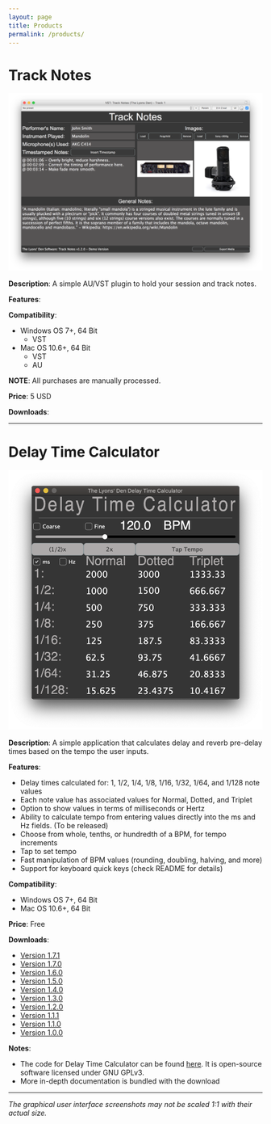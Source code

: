 ```yaml
---
layout: page
title: Products
permalink: /products/
---
```


# Track Notes

![](https://github.com/JosephTLyons/Track-Notes/blob/master/Images/Screenshot.png?raw=true)

**Description**:  A simple AU/VST plugin to hold your session and track notes.

**Features**:

**Compatibility**:

- Windows OS 7+, 64 Bit
    - VST
- Mac OS 10.6+, 64 Bit
    - VST
    - AU

**NOTE**: All purchases are manually processed.  

**Price**: 5 USD

**Downloads**:

---

# Delay Time Calculator

![](https://github.com/JosephTLyons/GUI-Delay-Time-Calculator/blob/master/Images/Screenshot.png?raw=true)

**Description**: A simple application that calculates delay and reverb pre-delay times based on the tempo the user inputs.

**Features**:

- Delay times calculated for: 1, 1/2, 1/4, 1/8, 1/16, 1/32, 1/64, and 1/128 note values
- Each note value has associated values for Normal, Dotted, and Triplet
- Option to show values in terms of milliseconds or Hertz
- Ability to calculate tempo from entering values directly into the ms and Hz fields. (To be released)
- Choose from whole, tenths, or hundredth of a BPM, for tempo increments
- Tap to set tempo
- Fast manipulation of BPM values (rounding, doubling, halving, and more)
- Support for keyboard quick keys (check README for details)

**Compatibility**:

- Windows OS 7+, 64 Bit
- Mac OS 10.6+, 64 Bit

**Price**: Free

**Downloads**:

- [Version 1.7.1](https://github.com/JosephTLyons/GUI-Delay-Time-Calculator/releases/download/1.7.1The.Lyons.Den.Delay.Time.Calculator.V.1.7.1.zip)
- [Version 1.7.0](https://github.com/JosephTLyons/GUI-Delay-Time-Calculator/releases/download/1.7.0The.Lyons.Den.Delay.Time.Calculator.V.1.7.0.zip)
- [Version 1.6.0](https://github.com/JosephTLyons/GUI-Delay-Time-Calculator/releases/download/1.6.0The.Lyons.Den.Delay.Time.Calculator.V.1.6.0.zip)
- [Version 1.5.0](https://goo.gl/WqjA45)
- [Version 1.4.0](https://github.com/JosephTLyons/GUI-Delay-Time-Calculator/releases/download/1.4The.Lyons.Den.Delay.Time.Calculator.V.1.4.zip)
- [Version 1.3.0](https://github.com/JosephTLyons/GUI-Delay-Time-Calculator/releases/download/1.3The.Lyons.Den.Delay.Time.Calculator.V.1.3.zip)
- [Version 1.2.0](https://github.com/JosephTLyons/GUI-Delay-Time-Calculator/releases/download/1.2The.Lyons.Den.Delay.Time.Calculator.V.1.2.zip)
- [Version 1.1.1](https://github.com/JosephTLyons/GUI-Delay-Time-Calculator/releases/download/1.1.1The.Lyons.Den.Delay.Time.Calculator.V.1.1.1.zip)
- [Version 1.1.0](https://github.com/JosephTLyons/GUI-Delay-Time-Calculator/releases/download/1.1The.Lyons.Den.Delay.Time.Calculator.1.1.zip)
- [Version 1.0.0 ](https://github.com/JosephTLyons/GUI-Delay-Time-Calculator/releases/download/1.0/Delay.Time.Calculator.app.zip)

**Notes**:
- The code for Delay Time Calculator can be found [here](https://github.com/JosephTLyons/GUI-Delay-Time-Calculator).  It is open-source software licensed under GNU GPLv3.
- More in-depth documentation is bundled with the download
---

*The graphical user interface screenshots may not be scaled 1:1 with their actual size.*
